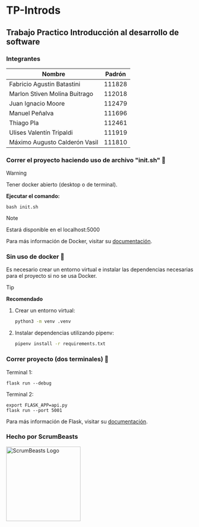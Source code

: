 # TP-Introds
## Trabajo Practico Introducción al desarrollo de software
### Integrantes

| Nombre | Padrón |
| --- | --- |
| Fabricio Agustin Batastini | 111828 |
| Marlon Stiven Molina Buitrago | 112018 |
| Juan Ignacio Moore | 112479 |
| Manuel Peñalva | 111696 |
| Thiago Pla | 112461 |
| Ulises Valentín Tripaldi | 111919 |
| Máximo Augusto Calderón Vasil | 111810 | 

### Correr el proyecto haciendo uso de archivo "init.sh" 🐧
> [!WARNING]
> Tener docker abierto (desktop o de terminal).

**Ejecutar el comando:**
  ```
  bash init.sh
 ```

> [!NOTE]
>Estará disponible en el localhost:5000

Para más información de Docker, visitar su [documentación](https://docs.docker.com/manuals/).

### Sin uso de docker 🐍
Es necesario crear un entorno virtual e instalar las dependencias necesarias para el proyecto si no se usa Docker.
> [!TIP]
> **Recomendado**
1. Crear un entorno virtual:
    ```sh
    python3 -m venv .venv
    ```
2. Instalar dependencias utilizando pipenv:
    ```sh
    pipenv install -r requirements.txt
    ```

### Correr proyecto (dos terminales) 🚀 
Terminal 1:
```
flask run --debug
```
Terminal 2:
```
export FLASK_APP=api.py
flask run --port 5001
```

Para más información de Flask, visitar su [documentación](https://flask.palletsprojects.com/).



### **Hecho por ScrumBeasts**
<img src="https://cdn.discordapp.com/attachments/1244366941003583572/1244368858467536917/OIG4.png?ex=666e918f&is=666d400f&hm=871f5da6c18690ee4e785ebed79862264421edd96ecccbca122db933a9d17b93&" alt="ScrumBeasts Logo" width="200"/>
